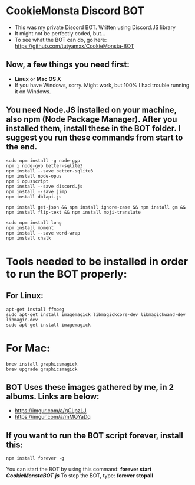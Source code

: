 # CookieMonsta Discord BOT

* This was my private Discord BOT. Written using Discord.JS library
* It might not be perfectly coded, but...
* To see what the BOT can do, go here: https://github.com/tutyamxx/CookieMonsta-BOT




## Now, a few things you need first:

* **Linux** or **Mac OS X**
* If you have Windows, sorry. Might work, but 100% I had trouble running it on Windows.


## You need Node.JS installed on your machine, also npm (Node Package Manager). After you installed them, install these in the BOT folder. I suggest you run these commands from start to the end.

```
sudo npm install -g node-gyp
npm i node-gyp better-sqlite3
npm install --save better-sqlite3
npm install node-opus
npm i opusscript
npm install --save discord.js
npm install --save jimp
npm install dblapi.js

npm install get-json && npm install ignore-case && npm install gm && npm install flip-text && npm install moji-translate

sudo npm install long
npm install moment
npm install --save word-wrap
npm install chalk
```

# Tools needed to be installed in order to run the BOT properly:

## For Linux:

```
apt-get install ffmpeg
sudo apt-get install imagemagick libmagickcore-dev libmagickwand-dev libmagic-dev
sudo apt-get install imagemagick
```

# For Mac:
```
brew install graphicsmagick
brew upgrade graphicsmagick
```

## BOT Uses these images gathered by me, in 2 albums. Links are below:

* https://imgur.com/a/gCLpzLJ
* https://imgur.com/a/mMQYaDq 

## If you want to run the BOT script forever, install this:

```npm install forever -g```

You can start the BOT by using this command: **forever start** ***CookieMonstaBOT.js***
To stop the BOT, type: **forever stopall**

